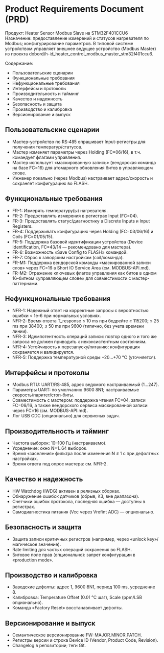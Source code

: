# Product Requirements Document (PRD)

Продукт: Heater Sensor Modbus Slave на STM32F401CCU6  
Назначение: предоставление измерений и статусов нагревателя по Modbus; конфигурирование параметров. В типовой системе устройством управляет внешнее ведущее устройство (Modbus Master) из проекта dobord/h-id_heater_control_modbus_master_stm32f401ccu6.

Содержание:
- Пользовательские сценарии
- Функциональные требования
- Нефункциональные требования
- Интерфейсы и протоколы
- Производительность и тайминг
- Качество и надежность
- Безопасность и защита
- Производство и калибровка
- Версионирование и выпуск

## Пользовательские сценарии

- Мастер-устройство по RS‑485 опрашивает Input-регистры для получения температур/статусов.
- Мастер изменяет параметры через Holding (FC=06/16), в т.ч. командует флагами управления.
- Мастер использует «маскированную запись» (вендорская команда на базе FC=16) для атомарного обновления битов в управляющем слове.
- Инженер локально (через Modbus) настраивает адрес/скорость и сохраняет конфигурацию во FLASH.

## Функциональные требования

- FR-1: Измерять температуру(ы) нагревателя.
- FR-2: Предоставлять измерения в регистрах Input (FC=04).
- FR-3: Предоставлять статус/диагностику в Discrete Inputs и Input Registers.
- FR-4: Поддерживать конфигурацию через Holding (FC=03/06/16) и Coils (FC=01/05/15).
- FR-5: Поддержка базовой идентификации устройства (Device Identification, FC=43/14 — рекомендовано для мастера).
- FR-6: Возможность «Save Config to FLASH» командой.
- FR-7: Сброс к заводским настройкам (coil/команда).
- FR-M1: Поддержка вендорской команды «маскированной записи слов» через FC=16 в Short IO Service Area (см. MODBUS-API.md).
- FR-M2: Отражение ключевых флагов управления как битов в одном 16-битном «управляющем слове» для совместимости с мастер-паттернами.

## Нефункциональные требования

- NFR-1: Надежный ответ на корректные запросы с вероятностью ошибки < 1e-6 при нормальных условиях.
- NFR-2: Время ответа T_response ≤ 10 ms при бодрейте ≥ 115200; ≤ 25 ms при 38400; ≤ 50 ms при 9600 (типично, без учета времени линии).
- NFR-3: Идемпотентность операций записи: повтор одного и того же запроса не должен приводить к неконсистентным состояниям.
- NFR-4: Устойчивость к перезапуску/питанию: конфигурация сохраняется и валидируется.
- NFR-5: Поддержка температурной среды −20…+70 °C (уточняется).

## Интерфейсы и протоколы

- Modbus RTU: UART/RS‑485, адрес ведомого настраиваемый (1…247).
- Параметры UART: по умолчанию 9600 8N1; настраиваемые скорость/паритет/стоп-биты.
- Совместимость с мастером: поддержка чтения FC=04, записи FC=06/16, а также вендорского сервиса маскированной записи через FC=16 (см. MODBUS-API.md).
- Лог USB CDC (опционально) для сервисных задач.

## Производительность и тайминг

- Частота выборок: 10–100 Гц (настраиваемо).
- Усреднение: окно N=1..64 выборок.
- Время «заселения» фильтра после изменения N ≤ 1 с при дефолтных настройках.
- Время ответа под опрос мастера: см. NFR-2.

## Качество и надежность

- HW Watchdog (IWDG) активен в релизных сборках.
- Обнаружение ошибок датчиков (обрыв, КЗ, вне диапазона).
- Счетчики ошибок протокола, последняя ошибка — доступны в регистрах.
- Самодиагностика питания (Vcc через Vrefint ADC) — опционально.

## Безопасность и защита

- Защита записи критичных регистров (например, через «unlock key»/магическое значение).
- Rate limiting для частых операций сохранения во FLASH.
- Битовое поле прав (опционально): запрет конфигурации в «production mode».

## Производство и калибровка

- Заводские дефолты: адрес 1, 9600 8N1, период 100 ms, усреднение 8.
- Калибровка: Temperature Offset (0.01 °C шаг), Scale (ppm/LSB опционально).
- Команда «Factory Reset» восстанавливает дефолты.

## Версионирование и выпуск

- Семантическое версионирование FW: MAJOR.MINOR.PATCH.
- Регистры версии и строка Device ID (Vendor, Product Code, Revision).
- Changelog в репозитории; теги Git.